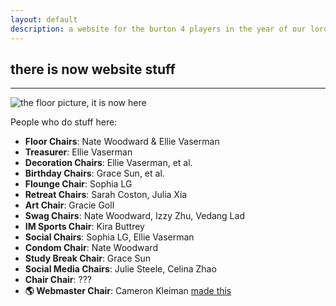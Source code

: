 ```yaml
---
layout: default
description: a website for the burton 4 players in the year of our lord 2020
---
```


## there is now website stuff

---

<img src="{{ site.baseurl }}{% link img/floor.jpg %}" alt="the floor picture, it is now here" class="img-fluid" />

People who do stuff here:

- **Floor Chairs**: Nate Woodward & Ellie Vaserman
- **Treasurer**: Ellie Vaserman
- **Decoration Chairs**: Ellie Vaserman, et al.
- **Birthday Chairs**: Grace Sun, et al.
- **Flounge Chair**: Sophia LG
- **Retreat Chairs**: Sarah Coston, Julia Xia
- **Art Chair**: Gracie Goll
- **Swag Chairs**: Nate Woodward, Izzy Zhu, Vedang Lad
- **IM Sports Chair**: Kira Buttrey
- **Social Chairs**: Sophia LG, Ellie Vaserman
- **Condom Chair**: Nate Woodward
- **Study Break Chair**: Grace Sun
- **Social Media Chairs**: Julie Steele, Celina Zhao
- **Chair Chair**: ???
- **🌎 Webmaster Chair**: Cameron Kleiman <a class="font-italic badge badge-danger font-weight-bold" href="#" onclick="return false;">made this</a>
